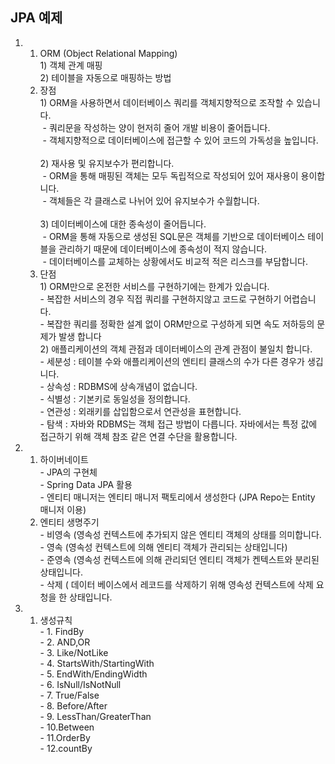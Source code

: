 ## JPA 예제
<ol>
<li>
<ol>
    <li> ORM (Object Relational Mapping)</li>
1) 객체 관계 매핑 <br>
2) 테이블을 자동으로 매핑하는 방법
    <li>장점</li>
1) ORM을 사용하면서 데이터베이스 쿼리를 객체지향적으로 조작할 수 있습니다.<br>
    &nbsp- 쿼리문을 작성하는 양이 현저히 줄어 개발 비용이 줄어듭니다.<br>
    &nbsp- 객체지향적으로 데이터베이스에 접근할 수 있어 코드의 가독성을 높입니다.<br><br>
2) 재사용 및 유지보수가 편리합니다.<br>
    &nbsp- ORM을 통해 매핑된 객체는 모두 독립적으로 작성되어 있어 재사용이 용이합니다.<br>
    &nbsp- 객체들은 각 클래스로 나뉘어 있어 유지보수가 수월합니다.<br><br>
3) 데이터베이스에 대한 종속성이 줄어듭니다.<br>
    &nbsp- ORM을 통해 자동으로 생성된 SQL문은 객체를 기반으로 데이터베이스 테이블을 관리하기 때문에 데이터베이스에 종속성이 적지 않습니다.<br>
    &nbsp- 데이터베이스를 교체하는 상황에서도 비교적 적은 리스크를 부담합니다.

<li>단점</li>
1) ORM만으로 온전한 서비스를 구현하기에는 한계가 있습니다.<br>
    - 복잡한 서비스의 경우 직접 쿼리를 구현하지않고 코드로 구현하기 어렵습니다.<br>
    - 복잡한 쿼리를 정확한 설계 없이 ORM만으로 구성하게 되면 속도 저하등의 문제가 발생 합니다<br>
2) 애플리케이션의 객체 관점과 데이터베이스의 관계 관점이 불일치 합니다.<br>
    - 세분성 : 테이블 수와 애플리케이션의 엔티티 클래스의 수가 다른 경우가 생깁니다.<br>
    - 상속성 : RDBMS에 상속개념이 없습니다.<br>
    - 식별성 : 기본키로 동일성을 정의합니다.<br>
    - 연관성 : 외래키를 삽입함으로서 연관성을 표현합니다.<br>
    - 탐색 : 자바와 RDBMS는 객체 접근 방법이 다릅니다. 자바에서는 특정 값에 접근하기 위해 객체 참조 같은 연결 수단을 활용합니다.<br>
</ol>
</li>
<li>
     <ol>
        <li>하이버네이트</li>
        - JPA의 구현체 <br>
        - Spring Data JPA 활용 <br>
        - 엔티티 매니저는 엔티티 매니저 팩토리에서 생성한다 (JPA Repo는 Entity 매니저 이용) <br>
        <li>엔티티 생명주기</li>
        - 비영속 (영속성 컨텍스트에 추가되지 않은 엔티티 객체의 상태를 의미합니다. <br>
        - 영속 (영속성 컨텍스트에 의해 엔티티 객체가 관리되는 상태입니다) <br>
        - 준영속 (영속성 컨텍스트에 의해 관리되던 엔티티 객체가 켄텍스트와 분리된 상태입니다. <br>
        - 삭제 ( 데이터 베이스에서 레코드를 삭제하기 위해 영속성 컨텍스트에 삭제 요청을 한 상태입니다. <br> 
    </ol>
</li>
<li>
    <ol>
        <li>생성규칙</li>
        - 1. FindBy<br>
        - 2. AND,OR<br>
        - 3. Like/NotLike<br>
        - 4. StartsWith/StartingWith<br>
        - 5. EndWith/EndingWidth<br>
        - 6. IsNull/IsNotNull<br>
        - 7. True/False<br>
        - 8. Before/After<br>
        - 9. LessThan/GreaterThan<br>
        - 10.Between<br>
        - 11.OrderBy<br>
        - 12.countBy<br>
    </ol>
</li>
</ol>